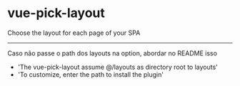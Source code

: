 # vue-pick-layout
Choose the layout for each page of your SPA



---

Caso não passe o path dos layouts na option, abordar no README isso
- 'The vue-pick-layout assume @/layouts as directory root to layouts'
- 'To customize, enter the path to install the plugin'